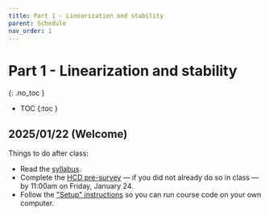 ```yaml
---
title: Part 1 - Linearization and stability
parent: Schedule
nav_order: 1
---
```


# Part 1 - Linearization and stability
{: .no_toc }

- TOC
{:toc }

## 2025/01/22 (Welcome)

Things to do after class:
* Read the [syllabus](..).
* Complete the [HCD pre-survey](https://go.aerospace.illinois.edu/AE353-Sp25-HCD-Survey-Pre) — if you did not already do so in class — by 11:00am on Friday, January 24.
* Follow the ["Setup" instructions](../setup) so you can run course code on your own computer.